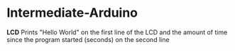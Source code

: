 # Intermediate-Arduino
**LCD** 
  Prints "Hello World" on the first line of the LCD and the amount of time since the program started (seconds) on the second line
